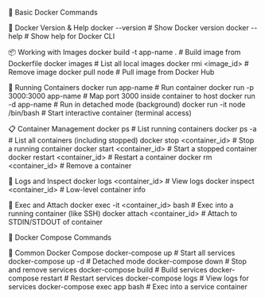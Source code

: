 🧱 Basic Docker Commands
  
  🐳 Docker Version & Help
    docker --version           # Show Docker version
    docker --help              # Show help for Docker CLI
  
  
  📦 Working with Images
    docker build -t app-name .        # Build image from Dockerfile
    docker images                     # List all local images
    docker rmi <image_id>             # Remove image
    docker pull node                  # Pull image from Docker Hub
  
  
  🚢 Running Containers
    docker run app-name                       # Run container
    docker run -p 3000:3000 app-name          # Map port 3000 inside container to host
    docker run -d app-name                    # Run in detached mode (background)
    docker run -it node /bin/bash             # Start interactive container (terminal access)
  
  
  📋 Container Management
    docker ps                         # List running containers
    docker ps -a                      # List all containers (including stopped)
    docker stop <container_id>       # Stop a running container
    docker start <container_id>      # Start a stopped container
    docker restart <container_id>    # Restart a container
    docker rm <container_id>         # Remove a container
  
  
  📄 Logs and Inspect
    docker logs <container_id>             # View logs
    docker inspect <container_id>          # Low-level container info
  
  
  🔄 Exec and Attach
    docker exec -it <container_id> bash    # Exec into a running container (like SSH)
    docker attach <container_id>           # Attach to STDIN/STDOUT of container


🧱 Docker Compose Commands

  🔧 Common Docker Compose
    docker-compose up                      # Start all services
    docker-compose up -d                   # Detached mode
    docker-compose down                    # Stop and remove services
    docker-compose build                   # Build services
    docker-compose restart                 # Restart services
    docker-compose logs                    # View logs for services
    docker-compose exec app bash           # Exec into a service container




